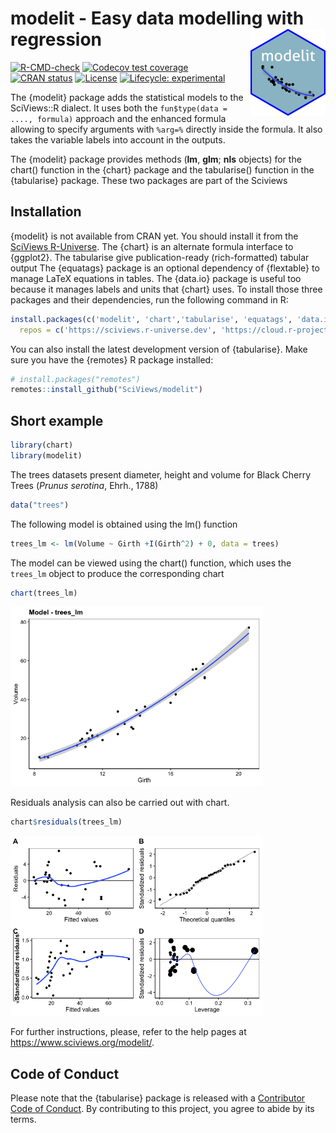 
<!-- README.md is generated from README.Rmd. Please edit that file -->

# modelit - Easy data modelling with regression <a href='https://www.sciviews.org/modelit'><img src="man/figures/logo.png" align="right" height="139"/></a>

<!-- badges: start -->

[![R-CMD-check](https://github.com/SciViews/modelit/actions/workflows/R-CMD-check.yaml/badge.svg)](https://github.com/SciViews/modelit/actions/workflows/R-CMD-check.yaml)
[![Codecov test
coverage](https://codecov.io/gh/SciViews/modelit/branch/main/graph/badge.svg)](https://codecov.io/gh/SciViews/modelit?branch=main)
[![CRAN
status](https://www.r-pkg.org/badges/version/modelit)](https://CRAN.R-project.org/package=modelit)
[![License](https://img.shields.io/badge/license-GPL-blue.svg)](https://www.gnu.org/licenses/gpl-2.0.html)
[![Lifecycle:
experimental](https://img.shields.io/badge/lifecycle-experimental-orange.svg)](https://lifecycle.r-lib.org/articles/stages.html#experimental)

<!-- badges: end -->

The {modelit} package adds the statistical models to the SciViews::R
dialect. It uses both the `fun$type(data = ...., formula)` approach and
the enhanced formula allowing to specify arguments with `%arg=%`
directly inside the formula. It also takes the variable labels into
account in the outputs.

The {modelit} package provides methods (**lm**, **glm**; **nls**
objects) for the chart() function in the {chart} package and the
tabularise() function in the {tabularise} package. These two packages
are part of the Sciviews

## Installation

{modelit} is not available from CRAN yet. You should install it from the
[SciViews R-Universe](https://sciviews.r-universe.dev). The {chart} is
an alternate formula interface to {ggplot2}. The tabularise give
publication-ready (rich-formatted) tabular output The {equatags} package
is an optional dependency of {flextable} to manage LaTeX equations in
tables. The {data.io} package is useful too because it manages labels
and units that {chart} uses. To install those three packages and their
dependencies, run the following command in R:

``` r
install.packages(c('modelit', 'chart','tabularise', 'equatags', 'data.io'),
  repos = c('https://sciviews.r-universe.dev', 'https://cloud.r-project.org'))
```

You can also install the latest development version of {tabularise}.
Make sure you have the {remotes} R package installed:

``` r
# install.packages("remotes")
remotes::install_github("SciViews/modelit")
```

## Short example

``` r
library(chart)
library(modelit)
```

The trees datasets present diameter, height and volume for Black Cherry
Trees (*Prunus serotina*, Ehrh., 1788)

``` r
data("trees")
```

The following model is obtained using the lm() function

``` r
trees_lm <- lm(Volume ~ Girth +I(Girth^2) + 0, data = trees)
```

The model can be viewed using the chart() function, which uses the
`trees_lm` object to produce the corresponding chart

``` r
chart(trees_lm)
```

<img src="man/figures/README-unnamed-chunk-7-1.png" width="80%" />

Residuals analysis can also be carried out with chart.

``` r
chart$residuals(trees_lm)
```

<img src="man/figures/README-unnamed-chunk-8-1.png" width="80%" />

For further instructions, please, refer to the help pages at
<https://www.sciviews.org/modelit/>.

## Code of Conduct

Please note that the {tabularise} package is released with a
[Contributor Code of
Conduct](https://contributor-covenant.org/version/2/1/CODE_OF_CONDUCT.html).
By contributing to this project, you agree to abide by its terms.
